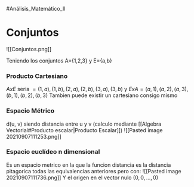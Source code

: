 #Análisis_Matemático_II
# Conjuntos
![[Conjuntos.png]]

Teniendo los conjuntos A={1,2,3} y E={a,b}
### Producto Cartesiano 
$A x E$ seria $={(1, a), (1, b), (2, a), (2, b), (3, a), (3, b)}$
y $E x A = {(a, 1), (a, 2), (a, 3), (b, 1), (b, 2), (b, 3)}$
Tambien puede existir un cartesiano consigo mismo

### Espacio Métrico
d(u, v) siendo distancia entre u y v (calculo mediante [[Algebra Vectorial#Producto escalar|Producto Escalar]])
![[Pasted image 20210907111253.png]]

### Espacio euclídeo n dimensional
Es un espacio metrico en la que la funcion distancia es la distancia pitagorica 
todas las equivalencias anteriores pero con: 
![[Pasted image 20210907111736.png]]
Y el origen en el vector nulo $(0, 0, ... , 0)$


